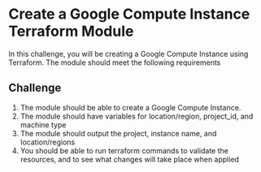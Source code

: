 # Create a Google Compute Instance Terraform Module

In this challenge, you will be creating a Google Compute Instance using Terraform. The module should meet the following requirements

## Challenge

1. The module should be able to create a Google Compute Instance.
2. The module should have variables for location/region, project_id, and machine type
3. The module should output the project, instance name, and location/regions
4. You should be able to run terraform commands to validate the resources, and to see what changes will take place when applied